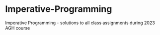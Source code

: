 # Imperative-Programming
Imperative Programming - solutions to all class assignments during 2023 AGH course

